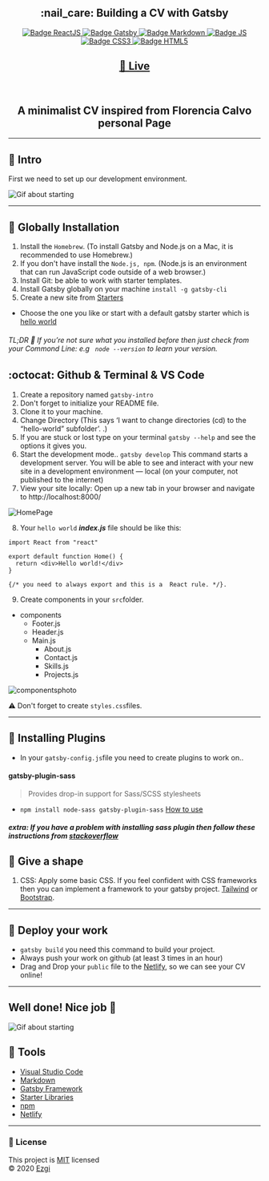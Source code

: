 <h2 align="center"><b>:nail_care: Building a CV with Gatsby</b></h2>

<p align="center">
  <a href="https://reactjs.org/" target="_blank">
    <img alt="Badge ReactJS" src="https://img.shields.io/badge/REACT-yellow?style=flat&logo=react" />
  </a>
  <a href="https://www.gatsbyjs.com/" target="_blank">
    <img alt="Badge Gatsby" src="https://img.shields.io/badge/GATSBY-purple?style=flat&logo=gatsby" />
  </a>
  <a href="https://www.markdownguide.org/" target="_blank">
    <img alt="Badge Markdown" src="https://img.shields.io/badge/Markdown-black?style=flat&logo=markdown" />
      </a>
     <a href="https://www.javascript.com/" target="_blank">
    <img alt="Badge JS" src="https://img.shields.io/badge/JS-yellow?style=flat&logo=js" />
  </a>

   <a href="https://www.w3.org/Style/CSS/Overview.en.html" target="_blank">
    <img alt="Badge CSS3" src="https://img.shields.io/badge/CSS3-blue?style=flat&logo=css3" />
  </a>
   <a href="https://developer.mozilla.org/tr/docs/Web/HTML" target="_blank">
    <img alt="Badge HTML5" src="https://img.shields.io/badge/HTML5-orange?style=flat&logo=html5" />
  </a>
  
</p>

<h2 align="center">
  <a href="https://gatsbyminicv.netlify.app/" target="_blank"> 🍋 Live</a>
 
  
</h2>
<br/>
<h2 align="center">
A minimalist CV inspired from Florencia Calvo personal Page 
</h2>



<hr/>

## :honeybee: Intro

First we need to set up our development environment.

![Gif about starting](https://media.giphy.com/media/YAnpMSHcurJVS/giphy.gif)

<hr/>

## :seedling: Globally Installation

1. Install the `Homebrew`. (To install Gatsby and Node.js on a Mac, it is recommended to use Homebrew.)
2. If you don't have install the `Node.js, npm`. (Node.js is an environment that can run JavaScript code outside of a web browser.)
3. Install Git: be able to work with starter templates.
4. Install Gatsby globally on your machine ```install -g gatsby-cli```
5. Create a new site from [Starters](https://www.gatsbyjs.com/starters/?v=2) 
 - Choose the one you like or start with a default gatsby starter which is [hello world](https://www.gatsbyjs.com/starters/gatsbyjs/gatsby-starter-hello-world/)

 ###### TL;DR :bookmark: If you’re not sure what you installed before then just check from your Commond Line: e.g ``` node --version``` to learn your version. 


## :octocat: Github & Terminal & VS Code

1. Create a repository named `gatsby-intro`
2. Don't forget to initialize your README file.
3. Clone it to your machine. 
4. Change Directory (This says ‘I want to change directories (cd) to the “hello-world” subfolder’. .)
5. If you are stuck or lost type on your terminal `gatsby --help` and see the options it gives you. 
6. Start the development mode.. `gatsby develop` This command starts a development server. You will be able to see and interact with your new site in a development environment — local (on your computer, not published to the internet)
7. View your site locally: Open up a new tab in your browser and navigate to http://localhost:8000/

![HomePage](https://www.gatsbyjs.com/static/057f454229859b1752c44dba1580984e/a8c87/04-home-page.png)

8. Your `hello world` **_index.js_** file should be like this:

```
import React from "react"

export default function Home() {
  return <div>Hello world!</div>
}

{/* you need to always export and this is a  React rule. */}.

```
9. Create components in your `src`folder.
- components
  - Footer.js
  - Header.js
  - Main.js
    - About.js
    - Contact.js
    - Skills.js
    - Projects.js

![componentsphoto](/mockup.png)

:warning: Don't forget to create `styles.css`files.

<hr/>

## :dizzy: Installing Plugins

- In your `gatsby-config.js`file you need to create plugins to work on.. 

#### gatsby-plugin-sass

> Provides drop-in support for Sass/SCSS stylesheets
 - ```npm install node-sass gatsby-plugin-sass``` [How to use](https://www.gatsbyjs.com/plugins/gatsby-plugin-sass/?=scss#install)

 ##### extra: If you have a problem with installing sass plugin then follow these instructions from [stackoverflow](https://stackoverflow.com/questions/64625050/error-node-sass-version-5-0-0-is-incompatible-with-4-0-0)

## :art: Give a shape 

1. CSS: Apply some basic CSS. If you feel confident with CSS frameworks then you can implement a framework to your gatsby project. [Tailwind](https://www.gatsbyjs.com/docs/tailwind-css/) or [Bootstrap](https://getbootstrap.com/docs/4.5/getting-started/introduction/).

<hr/>

## 🚀 Deploy your work 

- `gatsby build` you need this command to build your project.
- Always push your work on github (at least 3 times in an hour)
- Drag and Drop your `public` file to the [Netlify](https://app.netlify.com/drop), so we can see your CV online!

<hr/>

## Well done! Nice job :clap:

![Gif about starting](https://media.giphy.com/media/YRuFixSNWFVcXaxpmX/giphy.gif)

## :fishing_pole_and_fish: Tools 

- [Visual Studio Code](https://code.visualstudio.com/)
- [Markdown](https://www.markdownguide.org/)
- [Gatsby Framework](https://www.gatsbyjs.com/)
- [Starter Libraries](https://www.gatsbyjs.com/starters/?v=2)
- [npm](https://www.npmjs.com/)
- [Netlify](https://www.netlify.com/)

<hr/>

### :closed_lock_with_key: License

This project is [MIT](https://github.com/ezgihendrickx/gatsby-workshop) licensed <br/>
© 2020 [Ezgi](https://github.com/ezgihendrickx)